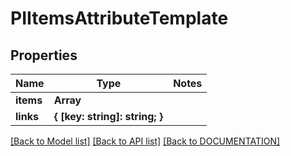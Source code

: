 # PIItemsAttributeTemplate

## Properties
Name | Type | Notes
------------ | ------------- | -------------
**items** | **Array<PIAttributeTemplate>**
**links** | **{ [key: string]: string; }**

[[Back to Model list]](../../DOCUMENTATION.md#documentation-for-models) [[Back to API list]](../../DOCUMENTATION.md#documentation-for-api-endpoints) [[Back to DOCUMENTATION]](../../DOCUMENTATION.md)
